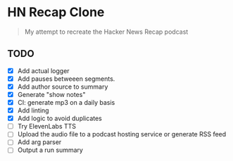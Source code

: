 # HN Recap Clone

> My attempt to recreate the Hacker News Recap podcast

## TODO

- [x] Add actual logger
- [x] Add pauses betweeen segments.
- [x] Add author source to summary
- [x] Generate "show notes"
- [x] CI: generate mp3 on a daily basis
- [x] Add linting
- [x] Add logic to avoid duplicates
- [ ] Try ElevenLabs TTS
- [ ] Upload the audio file to a podcast hosting service or generate RSS feed
- [ ] Add arg parser
- [ ] Output a run summary

